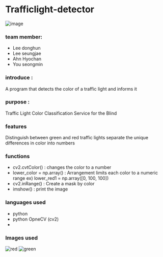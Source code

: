 # Trafficlight-detector
![image](https://github.com/penggin/trafficlight-detector/assets/108963864/4878ada9-e576-4577-95e0-4ca77563dcde)
### team member:  
* Lee donghun 
* Lee seungjae
* Ahn Hyochan 
* You seongmin
  
### introduce : 
A program that detects the color of a traffic light and informs it

### purpose :
Traffic Light Color Classification Service for the Blind

### features
Distinguish between green and red traffic lights
separate the unique differences in color into numbers

### functions
* cv2.cvtColor() : changes the color to a number
* lower_color = np.array() : Arrangement limits each color to a numeric range ex) lower_red1 = np.array([0, 100, 100])
* cv2.inRange() : Create a mask by color
* imshow() : print the image

### languages used
* python
* python OpneCV (cv2)
* 

### Images used
![red](https://github.com/penggin/trafficlight-detector/assets/108963864/66d19815-9024-4e3a-8376-d671954bd0a5)
![green](https://github.com/penggin/trafficlight-detector/assets/108963864/5ce060e4-69a6-41d3-8e0e-19cb8a3789a1)
